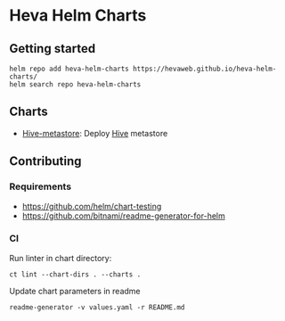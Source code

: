 # Heva Helm Charts

## Getting started

```
helm repo add heva-helm-charts https://hevaweb.github.io/heva-helm-charts/
helm search repo heva-helm-charts
```

## Charts

* [Hive-metastore](./charts/hive-metastore/README.md): Deploy [Hive](https://hive.apache.org/) metastore


## Contributing

### Requirements
* https://github.com/helm/chart-testing
* https://github.com/bitnami/readme-generator-for-helm

### CI

Run linter in chart directory:
```
ct lint --chart-dirs . --charts .
```

Update chart parameters in readme
```
readme-generator -v values.yaml -r README.md
```
